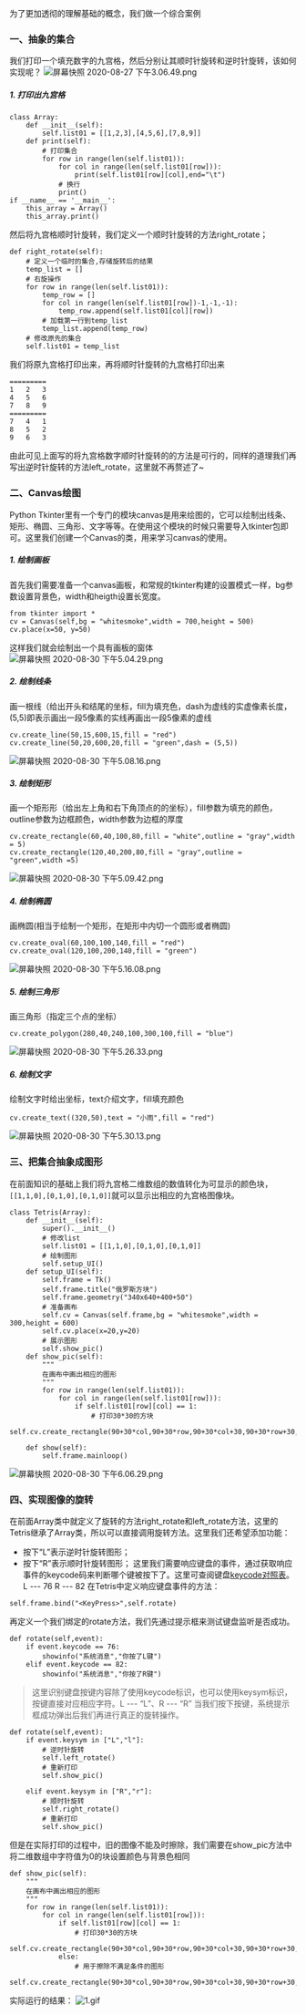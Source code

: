 为了更加透彻的理解基础的概念，我们做一个综合案例
### 一、抽象的集合
我们打印一个填充数字的九宫格，然后分别让其顺时针旋转和逆时针旋转，该如何实现呢？
![屏幕快照 2020-08-27 下午3.06.49.png](https://upload-images.jianshu.io/upload_images/5845585-57eb8f2171431ebb.png?imageMogr2/auto-orient/strip%7CimageView2/2/w/1240)
##### 1. 打印出九宫格
```
class Array:
    def __init__(self):
        self.list01 = [[1,2,3],[4,5,6],[7,8,9]]
    def print(self):
        # 打印集合
        for row in range(len(self.list01)):
            for col in range(len(self.list01[row])):
                print(self.list01[row][col],end="\t")
            # 换行
            print()
if __name__ == '__main__':
    this_array = Array()
    this_array.print()
```
然后将九宫格顺时针旋转，我们定义一个顺时针旋转的方法right_rotate；
```
def right_rotate(self):
    # 定义一个临时的集合,存储旋转后的结果
    temp_list = []
    # 右旋操作
    for row in range(len(self.list01)):
        temp_row = []
        for col in range(len(self.list01[row])-1,-1,-1):
            temp_row.append(self.list01[col][row])
        # 加载第一行到temp_list
        temp_list.append(temp_row)
    # 修改原先的集合
    self.list01 = temp_list
```
我们将原九宫格打印出来，再将顺时针旋转的九宫格打印出来
```
=========
1	2	3	
4	5	6	
7	8	9	
=========
7	4	1	
8	5	2	
9	6	3
```
由此可见上面写的将九宫格数字顺时针旋转的的方法是可行的，同样的道理我们再写出逆时针旋转的方法left_rotate，这里就不再赘述了~

### 二、Canvas绘图
Python Tkinter里有一个专门的模块canvas是用来绘图的，它可以绘制出线条、矩形、椭圆、三角形、文字等等。在使用这个模块的时候只需要导入tkinter包即可。这里我们创建一个Canvas的类，用来学习canvas的使用。
##### 1. 绘制画板
首先我们需要准备一个canvas画板，和常规的tkinter构建的设置模式一样，bg参数设置背景色，width和heigth设置长宽度。
```
from tkinter import *
cv = Canvas(self,bg = "whitesmoke",width = 700,height = 500)
cv.place(x=50, y=50)
```
这样我们就会绘制出一个具有画板的窗体
![屏幕快照 2020-08-30 下午5.04.29.png](https://upload-images.jianshu.io/upload_images/5845585-929273e31e41d0eb.png?imageMogr2/auto-orient/strip%7CimageView2/2/w/1240)
##### 2. 绘制线条
画一根线（给出开头和结尾的坐标，fill为填充色，dash为虚线的实虚像素长度，(5,5)即表示画出一段5像素的实线再画出一段5像素的虚线
```
cv.create_line(50,15,600,15,fill = "red")
cv.create_line(50,20,600,20,fill = "green",dash = (5,5))
```
![屏幕快照 2020-08-30 下午5.08.16.png](https://upload-images.jianshu.io/upload_images/5845585-815ebb92a41c3181.png?imageMogr2/auto-orient/strip%7CimageView2/2/w/1240)
##### 3. 绘制矩形
画一个矩形形（给出左上角和右下角顶点的的坐标），fill参数为填充的颜色，outline参数为边框颜色，width参数为边框的厚度
```
cv.create_rectangle(60,40,100,80,fill = "white",outline = "gray",width = 5)
cv.create_rectangle(120,40,200,80,fill = "gray",outline = "green",width =5)
```
![屏幕快照 2020-08-30 下午5.09.42.png](https://upload-images.jianshu.io/upload_images/5845585-dca39bb159b7d9ae.png?imageMogr2/auto-orient/strip%7CimageView2/2/w/1240)
##### 4. 绘制椭圆
画椭圆(相当于绘制一个矩形，在矩形中内切一个圆形或者椭圆)
```
cv.create_oval(60,100,100,140,fill = "red")
cv.create_oval(120,100,200,140,fill = "green")
```
![屏幕快照 2020-08-30 下午5.16.08.png](https://upload-images.jianshu.io/upload_images/5845585-8cdf3d168d97384a.png?imageMogr2/auto-orient/strip%7CimageView2/2/w/1240)
##### 5. 绘制三角形
画三角形（指定三个点的坐标）
```
cv.create_polygon(280,40,240,100,300,100,fill = "blue")
```
![屏幕快照 2020-08-30 下午5.26.33.png](https://upload-images.jianshu.io/upload_images/5845585-bde030f8c93f7f80.png?imageMogr2/auto-orient/strip%7CimageView2/2/w/1240)
##### 6. 绘制文字
绘制文字时给出坐标，text介绍文字，fill填充颜色
```
cv.create_text((320,50),text = "小雨",fill = "red")
```
![屏幕快照 2020-08-30 下午5.30.13.png](https://upload-images.jianshu.io/upload_images/5845585-ca9a3e268d4d99b8.png?imageMogr2/auto-orient/strip%7CimageView2/2/w/1240)

### 三、把集合抽象成图形
在前面知识的基础上我们将九宫格二维数组的数值转化为可显示的颜色块，`[[1,1,0],[0,1,0],[0,1,0]]`就可以显示出相应的九宫格图像块。
```
class Tetris(Array):
    def __init__(self):
        super().__init__()
        # 修改list
        self.list01 = [[1,1,0],[0,1,0],[0,1,0]]
        # 绘制图形
        self.setup_UI()
    def setup_UI(self):
        self.frame = Tk()
        self.frame.title("俄罗斯方块")
        self.frame.geometry("340x640+400+50")
        # 准备画布
        self.cv = Canvas(self.frame,bg = "whitesmoke",width = 300,height = 600)
        self.cv.place(x=20,y=20)
        # 展示图形
        self.show_pic()
    def show_pic(self):
        """
        在画布中画出相应的图形
        """
        for row in range(len(self.list01)):
            for col in range(len(self.list01[row])):
                if self.list01[row][col] == 1:
                    # 打印30*30的方块
                    self.cv.create_rectangle(90+30*col,90+30*row,90+30*col+30,90+30*row+30,fill="navy",outline="whitesmoke",width=3)

    def show(self):
        self.frame.mainloop()
```
![屏幕快照 2020-08-30 下午6.06.29.png](https://upload-images.jianshu.io/upload_images/5845585-33f937af4ebd9881.png?imageMogr2/auto-orient/strip%7CimageView2/2/w/1240)
### 四、实现图像的旋转
在前面Array类中就定义了旋转的方法right_rotate和left_rotate方法，这里的Tetris继承了Array类，所以可以直接调用旋转方法。这里我们还希望添加功能：
* 按下“L”表示逆时针旋转图形；
* 按下“R”表示顺时针旋转图形；
这里我们需要响应键盘的事件，通过获取响应事件的keycode码来判断哪个键被按下了。这里可查阅键盘[keycode对照表](http://www.phpweblog.net/kiyone/archive/2007/04/19/1138.html)。
L --- 76
R --- 82
在Tetris中定义响应键盘事件的方法：
```
self.frame.bind("<KeyPress>",self.rotate)
```
再定义一个我们绑定的rotate方法，我们先通过提示框来测试键盘监听是否成功。
```
def rotate(self,event):
    if event.keycode == 76:
        showinfo("系统消息","你按了L键")
    elif event.keycode == 82:
        showinfo("系统消息","你按了R键")
```
> 这里识别键盘按键内容除了使用keycode标识，也可以使用keysym标识，按键直接对应相应字符。L --- “L”、R --- “R”
> 当我们按下按键，系统提示框成功弹出后我们再进行真正的旋转操作。
```
def rotate(self,event):
    if event.keysym in ["L","l"]:
        # 逆时针旋转
        self.left_rotate()
        # 重新打印
        self.show_pic()

    elif event.keysym in ["R","r"]:
        # 顺时针旋转
        self.right_rotate()
        # 重新打印
        self.show_pic()
```
但是在实际打印的过程中，旧的图像不能及时擦除，我们需要在show_pic方法中将二维数组中字符值为0的块设置颜色与背景色相同
```
def show_pic(self):
    """
    在画布中画出相应的图形
    """
    for row in range(len(self.list01)):
        for col in range(len(self.list01[row])):
            if self.list01[row][col] == 1:
                # 打印30*30的方块
                self.cv.create_rectangle(90+30*col,90+30*row,90+30*col+30,90+30*row+30,fill="navy",outline="whitesmoke",width=3)
            else:
                # 用于擦除不满足条件的图形
                self.cv.create_rectangle(90+30*col,90+30*row,90+30*col+30,90+30*row+30,fill="whitesmoke",outline="whitesmoke",width=3)
```
实际运行的结果：
![1.gif](https://upload-images.jianshu.io/upload_images/5845585-1b848ece8edba357.gif?imageMogr2/auto-orient/strip)
